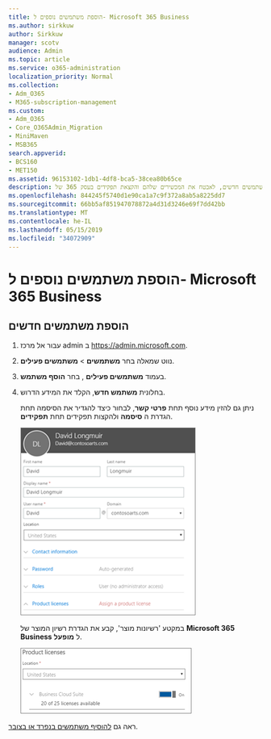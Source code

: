 ```yaml
---
title: הוספת משתמשים נוספים ל- Microsoft 365 Business
ms.author: sirkkuw
author: Sirkkuw
manager: scotv
audience: Admin
ms.topic: article
ms.service: o365-administration
localization_priority: Normal
ms.collection:
- Adm_O365
- M365-subscription-management
ms.custom:
- Adm_O365
- Core_O365Admin_Migration
- MiniMaven
- MSB365
search.appverid:
- BCS160
- MET150
ms.assetid: 96153102-1db1-4df8-bca5-38cea80b65ce
description: למד כיצד להוסיף משתמשים חדשים, לאבטח את המכשירים שלהם והקצאת תפקידים בעסק 365 של Microsoft.
ms.openlocfilehash: 844245f5740d1e90ca1a7c9f372a8ab5a8225dd7
ms.sourcegitcommit: 66bb5af851947078872a4d31d3246e69f7dd42bb
ms.translationtype: MT
ms.contentlocale: he-IL
ms.lasthandoff: 05/15/2019
ms.locfileid: "34072909"
---
```

# <a name="add-additional-users-to-microsoft-365-business"></a>הוספת משתמשים נוספים ל- Microsoft 365 Business

## <a name="add-new-users"></a>הוספת משתמשים חדשים

1. עבור אל מרכז admin ב <a href="https://go.microsoft.com/fwlink/p/?linkid=837890" target="_blank">https://admin.microsoft.com</a>. 
2. נווט שמאלה בחר **משתמשים** \> **משתמשים פעילים**.
1. בעמוד **משתמשים פעילים** , בחר **הוסף משתמש**.
 4. בחלונית **משתמש חדש**, הקלד את המידע הדרוש. 
  
    ניתן גם להזין מידע נוסף תחת **פרטי קשר**, לבחור כיצד להגדיר את הסיסמה תחת הגדרת ה **סיסמה** ולהקצות תפקידים תחת **תפקידים**.
      
    ![Enter user information in the New user card](media/f04d39ca-48be-4868-8330-8552a4754c8b.png)
      
    במקטע 'רשיונות מוצר', קבע את הגדרת רשיון המוצר של **Microsoft 365 Business** ל **מופעל**.
      
    ![Set the license setting to On position](media/7404f7f7-93bc-44a3-9ffb-4208b5b17402.png)
  
ראה גם [להוסיף משתמשים בנפרד או בצובר](https://docs.microsoft.com/office365/admin/add-users/add-users).
  
